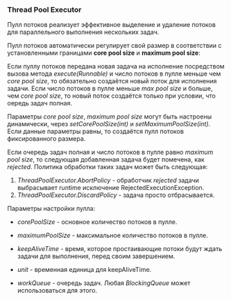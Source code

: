 ### Thread Pool Executor

Пулл потоков реализует эффективное выделение и удаление потоков для параллельного выполнения нескольких задач.

Пулл потоков автоматически регулирует свой размер в соответствии с установленными границами __core pool size__ и __maximum pool size__:

Если пуллу потоков передана новая задача на исполнение посредством вызова метода _execute(Runnable)_ и число потоков в пулле меньше чем _core pool size_, то обязательно создаётся новый поток для исполнения задачи. Если число потоков в пулле меньше _max pool size_ и больше, чем _core pool size_, то новый поток создаётся только при условии, что оередь задач полная.  

Параметры _core pool size_, _maximum pool size_ могут быть настроены динамически, через _setCorePoolSize(int)_ и _setMaximumPoolSize(int)_. Если данные параметры равны, то создаётся пулл потоков фиксированного размера.  

Если очередь задач полная и число потоков в пулле равно _maximum pool size_, то следующая добавленная задача будет помечена, как _rejected_. Политика обработки таких задач может быть следующая:  

1. _ThreadPoolExecutor.AbortPolicy_ - обработчик _rejected_ задачи выбрасывает runtime исключение RejectedExecutionException.  
2. _ThreadPoolExecutor.DiscardPolicy_ - задача просто отбрасывается.

Параметры настройки пулла:  

- _corePoolSize_ - основное количество потоков в пулле.

- _maximumPoolSize_ - максимальное количество потоков в пулле.

- _keepAliveTime_ - время, которое простаивающие потоки будут ждать задачи для выполнения, перед своим завершением.  

- _unit_ - временная единица для keepAliveTime.  
- _workQueue_ - очередь задач. Любая _BlockingQueue_ может использоваться для этого.  

